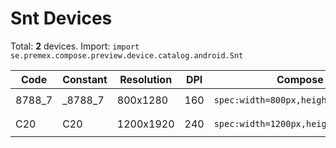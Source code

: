 # Snt Devices

Total: **2** devices. Import: `import se.premex.compose.preview.device.catalog.android.Snt`

| Code | Constant | Resolution | DPI | Compose Spec | Preview Usage |
|------|----------|------------|-----|-------------|---------------|
| 8788_7 | _8788_7 | 800x1280 | 160 | `spec:width=800px,height=1280px,dpi=160` | `@Preview(device = Snt._8788_7)` |
| C20 | C20 | 1200x1920 | 240 | `spec:width=1200px,height=1920px,dpi=240` | `@Preview(device = Snt.C20)` |

<!-- Generated automatically. Do not edit manually. -->
